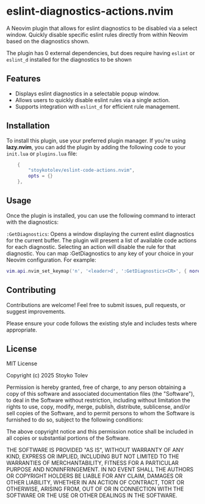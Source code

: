 # eslint-diagnostics-actions.nvim

A Neovim plugin that allows for eslint diagnostics to be disabled via a select window. Quickly disable specific eslint rules directly from within Neovim based on the diagnostics shown.

The plugin has 0 external dependencies, but does require having `eslint` or `eslint_d` installed for the diagnostics to be shown

## Features

- Displays eslint diagnostics in a selectable popup window.
- Allows users to quickly disable eslint rules via a single action.
- Supports integration with `eslint_d` for efficient rule management.

## Installation

To install this plugin, use your preferred plugin manager. If you're using **lazy.nvim**, you can add the plugin by adding the following code to your `init.lua` or `plugins.lua` file:

```lua
    {
        "stoykotolev/eslint-code-actions.nvim",
        opts = {}
    },
```

## Usage

Once the plugin is installed, you can use the following command to interact with the diagnostics:

`:GetDiagnostics`: Opens a window displaying the current eslint diagnostics for the current buffer.
The plugin will present a list of available code actions for each diagnostic. Selecting an action will disable the rule for that diagnostic.
You can map :GetDiagnostics to any key of your choice in your Neovim configuration. For example:

```lua
vim.api.nvim_set_keymap('n', '<leader>d', ':GetDiagnostics<CR>', { noremap = true, silent = true })
```

## Contributing

Contributions are welcome! Feel free to submit issues, pull requests, or suggest improvements.

Please ensure your code follows the existing style and includes tests where appropriate.

## License

MIT License

Copyright (c) 2025 Stoyko Tolev

Permission is hereby granted, free of charge, to any person obtaining a copy
of this software and associated documentation files (the "Software"), to deal
in the Software without restriction, including without limitation the rights
to use, copy, modify, merge, publish, distribute, sublicense, and/or sell
copies of the Software, and to permit persons to whom the Software is
furnished to do so, subject to the following conditions:

The above copyright notice and this permission notice shall be included in all
copies or substantial portions of the Software.

THE SOFTWARE IS PROVIDED "AS IS", WITHOUT WARRANTY OF ANY KIND, EXPRESS OR
IMPLIED, INCLUDING BUT NOT LIMITED TO THE WARRANTIES OF MERCHANTABILITY,
FITNESS FOR A PARTICULAR PURPOSE AND NONINFRINGEMENT. IN NO EVENT SHALL THE
AUTHORS OR COPYRIGHT HOLDERS BE LIABLE FOR ANY CLAIM, DAMAGES OR OTHER
LIABILITY, WHETHER IN AN ACTION OF CONTRACT, TORT OR OTHERWISE, ARISING FROM,
OUT OF OR IN CONNECTION WITH THE SOFTWARE OR THE USE OR OTHER DEALINGS IN THE
SOFTWARE.
